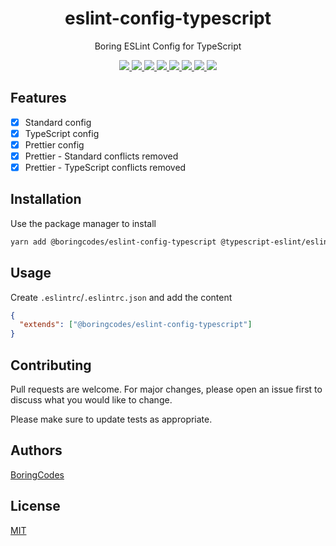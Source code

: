 <div align="center">
  <h1>eslint-config-typescript</h1>
  <p>Boring ESLint Config for TypeScript</p>

  <div>
    <a href="https://github.com/boringcodes/eslint-config-typescript/commits" aria-label="Commitizen Friendly">
      <img src="https://img.shields.io/badge/commitizen-friendly-brightgreen.svg?style=flat-square">
    </a>
    <a href="https://github.com/boringcodes/eslint-config-typescript" aria-label="Prettier Code Style">
      <img src="https://img.shields.io/badge/code_style-prettier-brightgreen?style=flat-square">
    </a>
    <a href="https://github.com/boringcodes/eslint-config-typescript/actions" aria-label="Lint Status">
      <img src="https://img.shields.io/github/workflow/status/boringcodes/eslint-config-typescript/lint-source?style=flat-square&label=lint">
    </a>
    <a href="https://david-dm.org/boringcodes/eslint-config-typescript" aria-label="Dependencies Status">
      <img src="https://img.shields.io/david/boringcodes/eslint-config-typescript?style=flat-square">
    </a>
    <a href="https://www.npmjs.com/package/@boringcodes/eslint-config-typescript" aria-label="NPM Version">
      <img src="https://img.shields.io/npm/v/@boringcodes/eslint-config-typescript?color=brightgreen&style=flat-square">
    </a>
    <a href="https://www.npmjs.com/package/@boringcodes/eslint-config-typescript" aria-label="NPM Downloads">
      <img src="https://img.shields.io/npm/dm/@boringcodes/eslint-config-typescript?style=flat-square">
    </a>
    <a href="https://github.com/boringcodes/eslint-config-typescript/blob/master/LICENSE" aria-label="MIT License">
      <img src="https://img.shields.io/github/license/boringcodes/eslint-config-typescript?color=brightgreen&style=flat-square">
    </a>
    <a href="https://github.com/boringcodes" aria-label="BoringCodes Verified">
      <img src="https://img.shields.io/badge/boringcodes-verified-brightgreen?style=flat-square">
    </a>
  </div>
</div>

## Features

- [x] Standard config
- [x] TypeScript config
- [x] Prettier config
- [x] Prettier - Standard conflicts removed
- [x] Prettier - TypeScript conflicts removed

## Installation

Use the package manager to install

```bash
yarn add @boringcodes/eslint-config-typescript @typescript-eslint/eslint-plugin eslint-config-prettier eslint-config-standard-with-typescript eslint-plugin-import eslint-plugin-node eslint-plugin-promise eslint-plugin-standard eslint typescript --dev
```

## Usage

Create `.eslintrc`/`.eslintrc.json` and add the content

```json
{
  "extends": ["@boringcodes/eslint-config-typescript"]
}
```

## Contributing

Pull requests are welcome. For major changes, please open an issue first to discuss what you would like to change.

Please make sure to update tests as appropriate.

## Authors

[BoringCodes](https://github.com/boringcodes)

## License

[MIT](https://github.com/boringcodes/eslint-config-typescript/blob/master/LICENSE)
